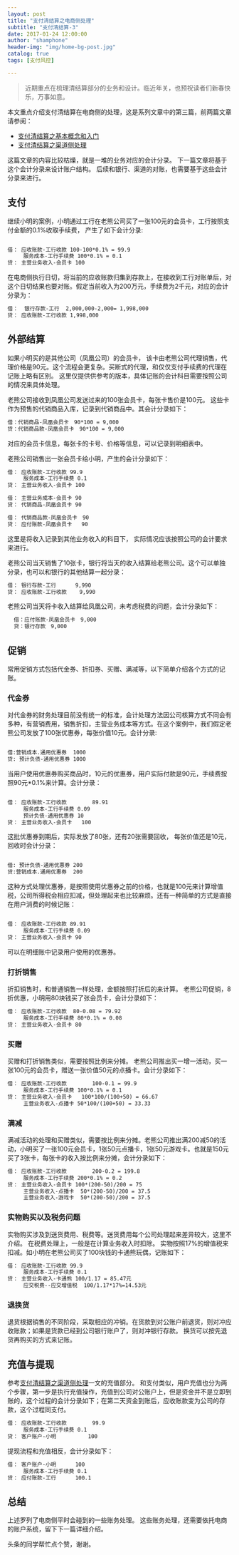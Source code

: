 ```yaml
---
layout: post
title: "支付清结算之电商侧处理"
subtitle: "支付清结算-3"
date: 2017-01-24 12:00:00
author: "shamphone"
header-img: "img/home-bg-post.jpg"
catalog: true
tags: [支付风控]

---
```


> 近期重点在梳理清结算部分的业务和设计。临近年关，也预祝读者们新春快乐，万事如意。

本文重点介绍支付清结算在电商侧的处理，这是系列文章中的第三篇，前两篇文章请参阅：

- [支付清结算之基本概念和入门](http://blog.lixf.cn/essay/2017/01/02/clearing-basic/)    
- [支付清结算之渠道侧处理](http://blog.lixf.cn/essay/2017/01/15/clearing-channel/)  

这篇文章的内容比较枯燥，就是一堆的业务对应的会计分录。 下一篇文章将基于这个会计分录来设计账户结构。 后续和银行、渠道的对账，也需要基于这些会计分录来进行。 

## 支付

继续小明的案例，小明通过工行在老熊公司买了一张100元的会员卡，工行按照支付金额的0.1%收取手续费， 产生了如下会计分录: 

```hbs

借： 应收账款-工行收款 100-100*0.1% = 99.9
     服务成本-工行手续费 100*0.1% = 0.1
贷： 主营业务收入-会员卡 100

```

在电商侧执行日切，将当前的应收账款归集到存款上，在接收到工行对账单后，对这个日切结果也要对账。假定当前收入为200万元，手续费为2千元，对应的会计分录为：

```hbs
借：  银行存款-工行  2,000,000-2,000= 1,998,000
贷： 应收账款-工行收款 1,998,000
```

## 外部结算

如果小明买的是其他公司（凤凰公司）的会员卡， 该卡由老熊公司代理销售，代理价格是90元。这个流程会更复杂。买断式的代理，和仅仅支付手续费的代理在记账上略有区别。 这里仅提供供参考的版本，具体记账的会计科目需要按照公司的情况来具体处理。  

老熊公司接收到凤凰公司发送过来的100张会员卡，每张卡售价是100元。 这些卡作为预售的代销商品入库，记录到代销商品中。其会计分录如下：  

```hbs
借：代销商品-凤凰会员卡　90*100 = 9,000
贷：代销商品款-凤凰会员卡　90*100 = 9,000
```

对应的会员卡信息，每张卡的卡号、价格等信息，可以记录到明细表中。

老熊公司销售出一张会员卡给小明，产生的会计分录如下：

```hbs
借： 应收账款-工行收款 99.9
     服务成本-工行手续费 0.1
贷： 主营业务收入-会员卡 100

借： 主营业务成本-会员卡 90
贷： 代销商品-凤凰会员卡 90

借： 代销商品款-凤凰会员卡　90
贷： 应付账款-凤凰会员卡	90

```

这里是将收入记录到其他业务收入的科目下， 实际情况应该按照公司的会计要求来进行。

老熊公司当天销售了10张卡，银行将当天的收入结算给老熊公司。这个可以单独分录，也可以和银行的其他结算一起分录：

```hbs
借： 银行存款-工行		9,990
贷： 应收账款-工行收款	9,990
```

老熊公司当天将卡收入结算给凤凰公司，未考虑税费的问题，会计分录如下：

```hbs
  借：应付账款-凤凰会员卡　9,000
  贷：银行存款　9,000
```

## 促销  

常用促销方式包括代金券、折扣券、买赠、满减等，以下简单介绍各个方式的记账。  

### 代金券

对代金券的财务处理目前没有统一的标准，会计处理方法因公司核算方式不同会有多种，有营销费用，销售折扣，主营业务成本等方式。在这个案例中，我们假定老熊公司发放了100张优惠券，每张价值10元。会计分录:  

```hbs

借:营销成本.通用优惠券  1000
贷: 预计负债-通用优惠券 1000
```

当用户使用优惠券购买商品时，10元的优惠券，用户实际付款是90元，手续费按照90元*0.1%来计算。会计分录：  

```hbs

借： 应收账款-工行收款		89.91
     服务成本-工行手续费	0.09
     预计负债-通用优惠券	10
贷： 主营业务收入-会员卡	100
  ```

这批优惠券到期后，实际发放了80张，还有20张需要回收， 每张价值还是10元， 回收时会计分录：  

```hbs

借: 预计负债-通用优惠券 200
贷:营销成本.通用优惠券  200

```

这种方式处理优惠券，是按照使用优惠券之前的价格，也就是100元来计算增值税，公司所得税会相应扣减，但处理起来也比较麻烦。还有一种简单的方式是直接在用户消费的时候记账：

```hbs

借： 应收账款-工行收款 89.91
     服务成本-工行手续费 0.09
贷： 主营业务收入-会员卡 90
```

可以在明细账中记录用户使用的优惠券。

### 打折销售

折扣销售时，和普通销售一样处理，金额按照打折后的来计算。 老熊公司促销，8折优惠，小明用80块钱买了张会员卡，会计分录如下：

```hbs
借： 应收账款-工行收款  80-0.08 = 79.92
     服务成本-工行手续费 80*0.1% = 0.08
贷： 主营业务收入-会员卡 80
```

### 买赠

买赠和打折销售类似，需要按照比例来分摊。 老熊公司推出买一增一活动，买一张100元的会员卡，赠送一张价值50元的点播卡。会计分录如下：

```hbs
借： 应收账款-工行收款		100-0.1 = 99.9
     服务成本-工行手续费	100*0.1% = 0.1
贷： 主营业务收入-会员卡	100*100/(100+50) = 66.67
     主营业务收入-点播卡	50*100/(100+50) = 33.33

```

### 满减

满减活动的处理和买赠类似，需要按比例来分摊。老熊公司推出满200减50的活动，小明买了一张100元会员卡，1张50元点播卡，1张50元游戏卡。也就是150元买了3张卡，每张卡的收入按比例来分摊，会计分录如下：

```hbs
借： 应收账款-工行收款		200-0.2 = 199.8
     服务成本-工行手续费	200*0.1% = 0.2
贷： 主营业务收入-会员卡 100*(200-50)/200 = 75
     主营业务收入-点播卡  50*(200-50)/200 = 37.5
     主营业务收入-游戏卡  50*(200-50)/200 = 37.5

```

### 实物购买以及税务问题

实物购买涉及到送货费用、税费等。送货费用每个公司处理起来差异较大，这里不介绍。 在税费处理上，一般是在计算业务收入时扣除。 实物按照17%的增值税来扣减。如小明在老熊公司买了100块钱的卡通熊玩偶，记账如下：
```hbs
借： 应收账款-工行收款 99.9
     服务成本-工行手续费 0.1
贷： 主营业务收入-卡通熊 100/1.17 = 85.47元
     应交税费--应交增值税  100/1.17*17%=14.53元

```

### 退换货

退货根据销售的不同阶段，采取相应的冲销。在货款到对公账户前退货，则对冲应收账款；如果是货款已经到公司银行账户了，则对冲银行存款。 换货可以按先退货再购买的方式来记账。

## 充值与提现

参考[支付清结算之渠道侧处理](http://blog.lixf.cn/essay/2017/01/15/clearing-channel/)一文的充值部分。 和支付类似，用户充值也分为两个步骤，第一步是执行充值操作，充值到公司对公账户上，但是资金并不是立即到账的，这个过程的会计分录如下；在第二天资金到账后，应收账款变为公司的存款，这个过程同支付。

```hbs
借： 应收账款-工行收款		99.9
     服务成本-工行手续费	0.1
贷： 客户账户-小明			100
```

提现流程和充值相反，会计分录如下：

```hbs
借： 客户账户-小明		100
     服务成本-工行手续费 0.1
贷： 应付账款-工行		100.1
```

## 总结

上述罗列了电商侧平时会碰到的一些账务处理。 这些账务处理，还需要依托电商的账户系统，留下下一篇详细介绍。

头条的同学帮忙点个赞，谢谢。